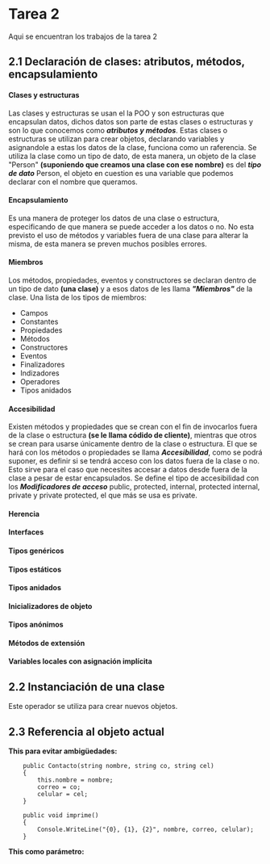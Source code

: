 # Tarea 2
Aqui se encuentran los trabajos de la tarea 2

## 2.1 Declaración de clases: atributos, métodos, encapsulamiento
#### Clases y estructuras
Las clases y estructuras se usan el la POO y son estructuras que encapsulan datos, dichos datos son parte de estas clases o estructuras y son lo que conocemos como **_atributos y métodos_**. Estas clases o estructuras se utilizan para crear objetos, declarando variables y asignandole a estas los datos de la clase, funciona como un raferencia. Se utiliza la clase como un tipo de dato, de esta manera, un objeto de la clase "Person" **(suponiendo que creamos una clase con ese nombre)** es del **_tipo de dato_** Person, el objeto en cuestion es una variable que podemos declarar con el nombre que queramos.

#### Encapsulamiento
Es una manera de proteger los datos de una clase o estructura, especificando de que manera se puede acceder a los datos o no. No esta previsto el uso de métodos y variables fuera de una clase para alterar la misma, de esta manera se preven muchos posibles errores.

#### Miembros
Los métodos, propiedades, eventos y constructores se declaran dentro de un tipo de dato **(una clase)** y a esos datos de les llama **_"Miembros"_** de la clase. Una lista de los tipos de miembros:
+ Campos
+ Constantes
+ Propiedades
+ Métodos
+ Constructores
+ Eventos
+ Finalizadores
+ Indizadores
+ Operadores
+ Tipos anidados

#### Accesibilidad
Existen métodos y propiedades que se crean con el fin de invocarlos fuera de la clase o estructura **(se le llama códido de cliente)**, mientras que otros se crean para usarse únicamente dentro de la clase o estructura. El que se hará con los métodos o propiedades se llama **_Accesibilidad_**, como se podrá suponer, es definir si se tendrá acceso con los datos fuera de la clase o no. Esto sirve para el caso que necesites accesar a datos desde fuera de la clase a pesar de estar encapsulados. Se define el tipo de accesibilidad con los **_Modificadores de acceso_** public, protected, internal, protected internal, private y private protected, el que más se usa es private.

#### Herencia

#### Interfaces

#### Tipos genéricos

#### Tipos estáticos

#### Tipos anidados

#### Inicializadores de objeto

#### Tipos anónimos

#### Métodos de extensión

#### Variables locales con asignación implícita

## 2.2 Instanciación de una clase
Este operador se utiliza para crear nuevos objetos.

## 2.3 Referencia al objeto actual
**This para evitar ambigüedades:**

        public Contacto(string nombre, string co, string cel)
        {
            this.nombre = nombre;
            correo = co;
            celular = cel;
        }

        public void imprime()
        {
            Console.WriteLine("{0}, {1}, {2}", nombre, correo, celular);
        }
**This como parámetro:**
